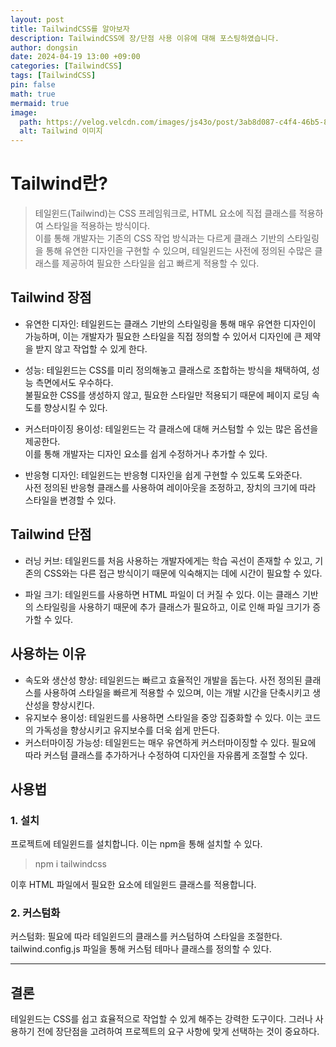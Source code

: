 ```yaml
---
layout: post
title: TailwindCSS를 알아보자
description: TailwindCSS에 장/단점 사용 이유에 대해 포스팅하였습니다.
author: dongsin
date: 2024-04-19 13:00 +09:00
categories: [TailwindCSS]
tags: [TailwindCSS]
pin: false
math: true
mermaid: true
image:
  path: https://velog.velcdn.com/images/js43o/post/3ab8d087-c4f4-46b5-8f65-6d5e1736b58e/image.png
  alt: Tailwind 이미지
---
```




# Tailwind란?
<!-- h1 -->

> 테일윈드(Tailwind)는 CSS 프레임워크로, HTML 요소에 직접 클래스를 적용하여 스타일을 적용하는 방식이다. <br />
이를 통해 개발자는 기존의 CSS 작업 방식과는 다르게 클래스 기반의 스타일링을 통해 유연한 디자인을 구현할 수 있으며, 테일윈드는 사전에 정의된 수많은 클래스를 제공하여 필요한 스타일을 쉽고 빠르게 적용할 수 있다.


## Tailwind 장점
* 유연한 디자인: 테일윈드는 클래스 기반의 스타일링을 통해 매우 유연한 디자인이 가능하며, 이는 개발자가 필요한 스타일을 직접 정의할 수 있어서 디자인에 큰 제약을 받지 않고 작업할 수 있게 한다.

* 성능: 테일윈드는 CSS를 미리 정의해놓고 클래스로 조합하는 방식을 채택하여, 성능 측면에서도 우수하다. 
<br />불필요한 CSS를 생성하지 않고, 필요한 스타일만 적용되기 때문에 페이지 로딩 속도를 향상시킬 수 있다.

* 커스터마이징 용이성: 테일윈드는 각 클래스에 대해 커스텀할 수 있는 많은 옵션을 제공한다.<br /> 이를 통해 개발자는 디자인 요소를 쉽게 수정하거나 추가할 수 있다.
* 반응형 디자인: 테일윈드는 반응형 디자인을 쉽게 구현할 수 있도록 도와준다.<br /> 사전 정의된 반응형 클래스를 사용하여 레이아웃을 조정하고, 장치의 크기에 따라 스타일을 변경할 수 있다.

## Tailwind 단점
* 러닝 커브: 테일윈드를 처음 사용하는 개발자에게는 학습 곡선이 존재할 수 있고, 기존의 CSS와는 다른 접근 방식이기 때문에 익숙해지는 데에 시간이 필요할 수 있다.

* 파일 크기: 테일윈드를 사용하면 HTML 파일이 더 커질 수 있다. 이는 클래스 기반의 스타일링을 사용하기 때문에 추가 클래스가 필요하고, 이로 인해 파일 크기가 증가할 수 있다.

## 사용하는 이유

* 속도와 생산성 향상: 테일윈드는 빠르고 효율적인 개발을 돕는다. 사전 정의된 클래스를 사용하여 스타일을 빠르게 적용할 수 있으며, 이는 개발 시간을 단축시키고 생산성을 향상시킨다.
*  유지보수 용이성: 테일윈드를 사용하면 스타일을 중앙 집중화할 수 있다. 이는 코드의 가독성을 향상시키고 유지보수를 더욱 쉽게 만든다.
* 커스터마이징 가능성: 테일윈드는 매우 유연하게 커스터마이징할 수 있다. 필요에 따라 커스텀 클래스를 추가하거나 수정하여 디자인을 자유롭게 조절할 수 있다.


## 사용법

### 1. 설치
프로젝트에 테일윈드를 설치합니다. 이는 npm을 통해 설치할 수 있다.
> npm i tailwindcss

이후 HTML 파일에서 필요한 요소에 테일윈드 클래스를 적용합니다.<br />

### 2. 커스텀화

커스텀화: 필요에 따라 테일윈드의 클래스를 커스텀하여 스타일을 조절한다. tailwind.config.js 파일을 통해 커스텀 테마나 클래스를 정의할 수 있다.

***

## 결론
테일윈드는 CSS를 쉽고 효율적으로 작업할 수 있게 해주는 강력한 도구이다. 그러나 사용하기 전에 장단점을 고려하여 프로젝트의 요구 사항에 맞게 선택하는 것이 중요하다.